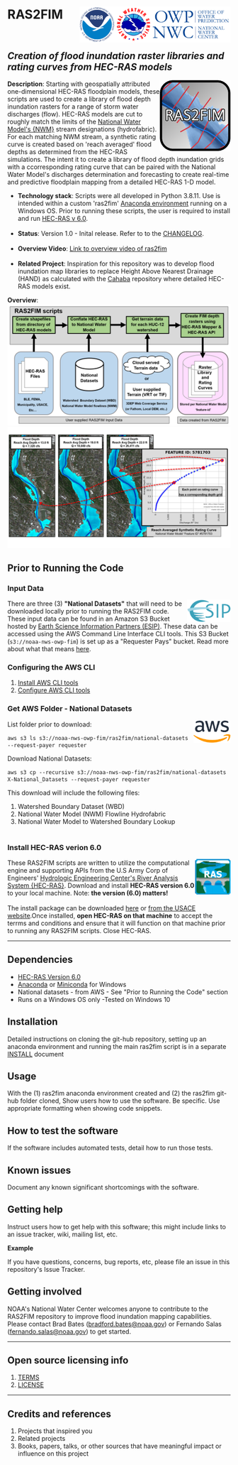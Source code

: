 # RAS2FIM <img src="https://github.com/NOAA-OWP/ras2fim/blob/master/doc/ras2fim_agency_20211018.png" align="right" alt="ras2fim agency" height="80"> <br> <br>
## <i>Creation of flood inundation raster libraries and rating curves from HEC-RAS models </i>

<img src="https://github.com/NOAA-OWP/ras2fim/blob/master/doc/ras2fim_logo_20211018.png" align="right"
     alt="ras2fim logo" width="160" height="160">

**Description**:  Starting with geospatially attributed one-dimensional HEC-RAS floodplain models, these scripts are used to create a library of flood depth inundation rasters for a range of storm water discharges (flow).  HEC-RAS models are cut to roughly match the limits of the [National Water Model's {NWM}](https://water.noaa.gov/about/nwm) stream designations (hydrofabric).  For each matching NWM stream, a synthetic rating curve is created based on 'reach averaged' flood depths as determined from the HEC-RAS simulations.  The intent it to create a library of flood depth inundation grids with a ccorresponding rating curve that can be paired with the National Water Model's discharges determination and forecasting to create real-time and predictive floodplain mapping from a detailed HEC-RAS 1-D model.

  - **Technology stack**: Scripts were all developed in Python 3.8.11.  Use is intended within a custom 'ras2fim' [Anaconda environment](https://www.anaconda.com/products/individual) running on a Windows OS.  Prior to running these scripts, the user is required to install and run [HEC-RAS v 6.0](https://www.hec.usace.army.mil/software/hec-ras/download.aspx).<br><br>
  - **Status**:  Version 1.0 - Inital release.  Refer to to the [CHANGELOG](CHANGELOG.md).<br><br>
  - **Overview Video**: [Link to overview video of ras2fim]()<br><br>
  - **Related Project**:  Inspiration for this repository was to develop flood inundation map libraries to replace Height Above Nearest Drainage (HAND) as calculated with the [Cahaba](https://github.com/NOAA-OWP/cahaba) repository where detailed HEC-RAS models exist.


**Overview**:
![](https://github.com/NOAA-OWP/ras2fim/blob/master/doc/ras2fim_overview.png)
![](https://github.com/NOAA-OWP/ras2fim/blob/master/doc/ras2fim_sample_output.png)

## Prior to Running the Code
### Input Data
<img src="https://github.com/NOAA-OWP/ras2fim/blob/master/doc/esip-logo.png" align="right" alt="esip logo" height="50">There are three (3) **"National Datasets"** that will need to be downloaded locally prior to running the RAS2FIM code.  These input data can be found in an Amazon S3 Bucket hosted by [Earth Science Information Partners (ESIP)](https://www.esipfed.org/). These data can be accessed using the AWS Command Line Interface CLI tools.  This S3 Bucket (`s3://noaa-nws-owp-fim`) is set up as a "Requester Pays" bucket. Read more about what that means [here](https://docs.aws.amazon.com/AmazonS3/latest/userguide/RequesterPaysBuckets.html).<br>
### Configuring the AWS CLI
1. [Install AWS CLI tools](https://docs.aws.amazon.com/cli/latest/userguide/install-cliv2.html)
2. [Configure AWS CLI tools](https://docs.aws.amazon.com/cli/latest/userguide/cli-configure-quickstart.html)

### Get AWS Folder - National Datasets
<img src="https://github.com/NOAA-OWP/ras2fim/blob/master/doc/AWS_logo.png" align="right" alt="aws logo" height="50"> List folder prior to download:  
```
aws s3 ls s3://noaa-nws-owp-fim/ras2fim/national-datasets --request-payer requester
```
Download National Datasets:
```
aws s3 cp --recursive s3://noaa-nws-owp-fim/ras2fim/national-datasets X-National_Datasets --request-payer requester
```
This download will include the following files:
1.  Watershed Boundary Dataset (WBD) 
2.  National Water Model (NWM) Flowline Hydrofabric
3.  National Water Model to Watershed Boundary Lookup
<br><br>

### Install HEC-RAS verion 6.0
<img src="https://github.com/NOAA-OWP/ras2fim/blob/master/doc/RAS_logo.png" align="right" alt="hec-ras logo" height="80">These RAS2FIM scripts are written to utilize the computational engine and supporting APIs from the U.S Army Corp of Engineers' [Hydrologic Engineering Center's River Analysis System {HEC-RAS}](https://www.hec.usace.army.mil/software/hec-ras/).  Download and install **HEC-RAS version 6.0** to your local machine.  Note: **the version (6.0) matters!**<br><br>The install package can be downloaded [here](https://github.com/HydrologicEngineeringCenter/hec-downloads/releases/download/1.0.20/HEC-RAS_60_Setup.exe) or [from the USACE website](https://www.hec.usace.army.mil/software/hec-ras/download.aspx).Once installed, **open HEC-RAS on that machine** to accept the terrms and conditions and ensure that it will function on that machine prior to running any RAS2FIM scripts.  Close HEC-RAS.

----
## Dependencies

* [HEC-RAS Version 6.0](https://www.hec.usace.army.mil/software/hec-ras/download.aspx)
* [Anaconda](https://www.anaconda.com/products/individual) or [Miniconda](https://docs.conda.io/en/latest/miniconda.html) for Windows
* National datasets - from AWS - See "Prior to Running the Code" section
* Runs on a Windows OS only -Tested on Windows 10

## Installation

Detailed instructions on cloning the git-hub repository, setting up an anaconda environment and running the main ras2fim script is in a separate [INSTALL](INSTALL.md) document

## Usage

With the (1) ras2fim anaconda environment created and (2) the ras2fim git-hub folder cloned, Show users how to use the software.
Be specific.
Use appropriate formatting when showing code snippets.

## How to test the software

If the software includes automated tests, detail how to run those tests.

## Known issues

Document any known significant shortcomings with the software.

## Getting help

Instruct users how to get help with this software; this might include links to an issue tracker, wiki, mailing list, etc.

**Example**

If you have questions, concerns, bug reports, etc, please file an issue in this repository's Issue Tracker.

## Getting involved

NOAA's National Water Center welcomes anyone to contribute to the RAS2FIM repository to improve flood inundation mapping capabilities. Please contact Brad Bates (bradford.bates@noaa.gov) or Fernando Salas (fernando.salas@noaa.gov) to get started.

----

## Open source licensing info
1. [TERMS](TERMS.md)
2. [LICENSE](LICENSE)


----

## Credits and references

1. Projects that inspired you
2. Related projects
3. Books, papers, talks, or other sources that have meaningful impact or influence on this project
